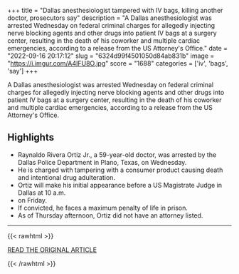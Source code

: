 +++
title = "Dallas anesthesiologist tampered with IV bags, killing another doctor, prosecutors say"
description = "A Dallas anesthesiologist was arrested Wednesday on federal criminal charges for allegedly injecting nerve blocking agents and other drugs into patient IV bags at a surgery center, resulting in the death of his coworker and multiple cardiac emergencies, according to a release from the US Attorney's Office."
date = "2022-09-16 20:17:12"
slug = "6324d99f4501050d84ab831b"
image = "https://i.imgur.com/A4IFU8O.jpg"
score = "1688"
categories = ['iv', 'bags', 'say']
+++

A Dallas anesthesiologist was arrested Wednesday on federal criminal charges for allegedly injecting nerve blocking agents and other drugs into patient IV bags at a surgery center, resulting in the death of his coworker and multiple cardiac emergencies, according to a release from the US Attorney's Office.

## Highlights

- Raynaldo Rivera Ortiz Jr., a 59-year-old doctor, was arrested by the Dallas Police Department in Plano, Texas, on Wednesday.
- He is charged with tampering with a consumer product causing death and intentional drug adulteration.
- Ortiz will make his initial appearance before a US Magistrate Judge in Dallas at 10 a.m.
- on Friday.
- If convicted, he faces a maximum penalty of life in prison.
- As of Thursday afternoon, Ortiz did not have an attorney listed.

---

{{< rawhtml >}}
  <p class="article-category">
    <a target="_blank" href="https://www.cnn.com/2022/09/15/us/dallas-anesthesiologist-arrest/index.html">READ THE ORIGINAL ARTICLE</a>
  </p>
{{< /rawhtml >}}
